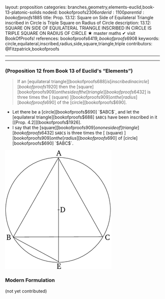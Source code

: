 layout: proposition
categories: branches,geometry,elements-euclid,book-13-platonic-solids
nodeid: bookofproofs$2306
orderid: 1100
parentid: bookofproofs$1885
title: Prop. 13.12: Square on Side of Equilateral Triangle inscribed in Circle is Triple Square on Radius of Circle
description: 13.12: SQUARE ON SIDE OF EQUILATERAL TRIANGLE INSCRIBED IN CIRCLE IS TRIPLE SQUARE ON RADIUS OF CIRCLE &#9733; master maths &#10004; visit BookOfProofs!
references: bookofproofs$6419,bookofproofs$6908
keywords: circle,equilateral,inscribed,radius,side,square,triangle,triple
contributors: @Fitzpatrick,bookofproofs

---


---

### (Proposition 12 from Book 13 of Euclid's “Elements”)

> If an [equilateral triangle][bookofproofs$688] is [inscribed in a circle][bookofproofs$1920] then the [square][bookofproofs$909] on the side of the [triangle][bookofproofs$6432] is three times the [ (square) ][bookofproofs$909] on the [radius][bookofproofs$690] of the [circle][bookofproofs$690].
* Let there be a [circle][bookofproofs$690] `$ABC$`, and let the [equilateral triangle][bookofproofs$688] `$ABC$` have been inscribed in it [[Prop. 4.2]][bookofproofs$1926].
* I say that the [square][bookofproofs$909] on one side of [triangle][bookofproofs$6432] `$ABC$` is three times the [ (square) ][bookofproofs$909] on the [radius][bookofproofs$690] of [circle][bookofproofs$690] `$ABC$`.

![fig12e](https://github.com/bookofproofs/bookofproofs.github.io/blob/main/_sources/_assets/images/euclid/Book13/fig12e.png?raw=true)



### Modern Formulation

(not yet contributed)
